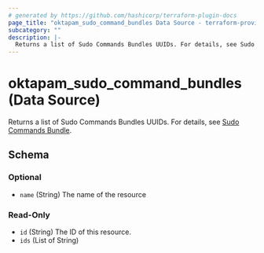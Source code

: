 ```yaml
---
# generated by https://github.com/hashicorp/terraform-plugin-docs
page_title: "oktapam_sudo_command_bundles Data Source - terraform-provider-oktapam"
subcategory: ""
description: |-
  Returns a list of Sudo Commands Bundles UUIDs. For details, see Sudo Commands Bundle https://help.okta.com/okta_help.htm?type=oie&id=csh-pam-sudo-commands.
---
```


# oktapam_sudo_command_bundles (Data Source)

Returns a list of Sudo Commands Bundles UUIDs. For details, see [Sudo Commands Bundle](https://help.okta.com/okta_help.htm?type=oie&id=csh-pam-sudo-commands).



<!-- schema generated by tfplugindocs -->
## Schema

### Optional

- `name` (String) The name of the resource

### Read-Only

- `id` (String) The ID of this resource.
- `ids` (List of String)
